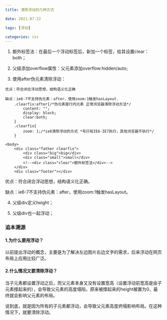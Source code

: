 ```yaml
---
title: 清除浮动的几种方式

date: 2021-07-22

tags: [浮动]

categories: css
---
```

1. 额外标签法：在最后一个浮动标签后，新加一个标签，给其设置clear：both；



2. 父级添加overflow属性：父元素添加overflow:hidden/auto;

   

3. 使用after伪元素清除浮动：

```
优点：符合闭合浮动思想，结构语义化正确

缺点：ie6-7不支持伪元素：after，使用zoom:1触发hasLayout.
    .clearfix:after{/*伪元素是行内元素 正常浏览器清除浮动方法*/
        content: "";
        display: block;
        clear:both;
    }
    .clearfix{
        zoom: 1;/*ie6清除浮动的方式 *号只有IE6-IE7执行，其他浏览器不执行*/
    }
 
<body>
    <div class="father clearfix">
        <div class="big">big</div>
        <div class="small">small</div>
        <!--<div class="clear">额外标签法</div>-->
    </div>
    <div class="footer"></div>
```

优点：符合闭合浮动思想，结构语义化正确。

缺点：ie6-7不支持伪元素：after，使用zoom:1触发hasLayout。



4. 父级div定义height；

   

5. 父级div也一起浮动；




### 追本溯源

#### 1.为什么要用浮动？

以前提出浮动的概念，主要是为了解决左边图片右边文字的需求，后来浮动在网页布局上应用比较广泛。



#### 2.什么情况又要清除浮动？

当子元素都设置浮动之后，而父元素本身又没有设置宽高（设置浮动前宽高是由子元素撑起来的），会导致父元素的高度塌陷，原来被撑起来的height被置为0，最终就会影响父元素的布局。

说到底，就是因为所有的子元素都浮动，会导致父元素高度坍塌影响布局。在这种情况下，就要清除浮动。